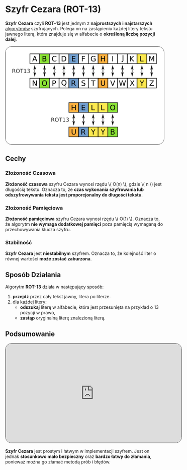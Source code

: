 # Szyfr Cezara (ROT-13)

**Szyfr Cezara** czyli **ROT-13** jest jednym z **najprostszych i najstarszych** [algorytmów](index.html) szyfrujących. Polega on na zastąpieniu każdej litery tekstu jawnego literą, która znajduje się w alfabecie o **określoną liczbę pozycji dalej**.

<img style="border: 1px solid rgb(49, 49, 49); border-radius: 20px;" src="imgs/2.png">

## Cechy

### Złożoność Czasowa
**Złożoność czasowa** szyfru Cezara wynosi rzędu \\( O(n) \\), gdzie \\( n \\) jest długością tekstu. Oznacza to, że **czas wykonania szyfrowania lub odszyfrowywania tekstu jest proporcjonalny do długości tekstu**.

### Złożoność Pamięciowa
**Złożoność pamięciowa** szyfru Cezara wynosi rzędu \\( O(1) \\). Oznacza to, że algorytm **nie wymaga dodatkowej pamięci** poza pamięcią wymaganą do przechowywania klucza szyfru.

### Stabilność
**Szyfr Cezara** jest **niestabilnym** szyfrem. Oznacza to, że kolejność liter o równej wartości **może zostać zaburzona**.

## Sposób Działania
Algorytm **ROT-13** działa w następujący sposób:
1. **przejdź** przez cały tekst jawny, litera po literze.
2. dla każdej litery:
    - **odszukaj** literę w alfabecie, która jest przesunięta na przykład o 13 pozycji w prawo,
    - **zastąp** oryginalną literę znalezioną literą.

## Podsumowanie
<iframe width="560" height="315" style="border: 1px solid rgb(49, 49, 49); border-radius: 20px;" src="https://www.youtube-nocookie.com/embed/JO3taR0xa5Q?si=BaeSghOOiTRLv9dP" title="YouTube video player" frameborder="0" allow="accelerometer; autoplay; clipboard-write; encrypted-media; gyroscope; picture-in-picture; web-share" allowfullscreen></iframe>

**Szyfr Cezara** jest prostym i łatwym w implementacji szyfrem. Jest on jednak **stosunkowo mało bezpieczny** oraz **bardzo łatwy do złamania**, ponieważ można go złamać metodą prób i błędów.
